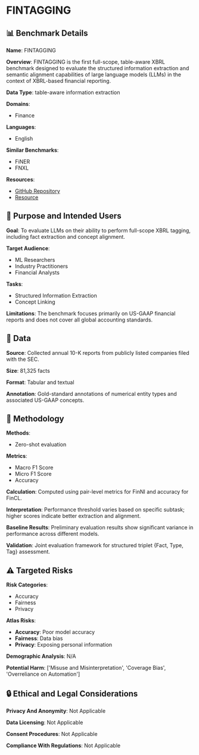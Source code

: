 # FINTAGGING

## 📊 Benchmark Details

**Name**: FINTAGGING

**Overview**: FINTAGGING is the first full-scope, table-aware XBRL benchmark designed to evaluate the structured information extraction and semantic alignment capabilities of large language models (LLMs) in the context of XBRL-based financial reporting.

**Data Type**: table-aware information extraction

**Domains**:
- Finance

**Languages**:
- English

**Similar Benchmarks**:
- FiNER
- FNXL

**Resources**:
- [GitHub Repository](https://github.com/The-FinAI/FinTagging)
- [Resource](https://huggingface.co/collections/TheFinAI/fintagging-68270132372c6608ac069bef)

## 🎯 Purpose and Intended Users

**Goal**: To evaluate LLMs on their ability to perform full-scope XBRL tagging, including fact extraction and concept alignment.

**Target Audience**:
- ML Researchers
- Industry Practitioners
- Financial Analysts

**Tasks**:
- Structured Information Extraction
- Concept Linking

**Limitations**: The benchmark focuses primarily on US-GAAP financial reports and does not cover all global accounting standards.

## 💾 Data

**Source**: Collected annual 10-K reports from publicly listed companies filed with the SEC.

**Size**: 81,325 facts

**Format**: Tabular and textual

**Annotation**: Gold-standard annotations of numerical entity types and associated US-GAAP concepts.

## 🔬 Methodology

**Methods**:
- Zero-shot evaluation

**Metrics**:
- Macro F1 Score
- Micro F1 Score
- Accuracy

**Calculation**: Computed using pair-level metrics for FinNI and accuracy for FinCL.

**Interpretation**: Performance threshold varies based on specific subtask; higher scores indicate better extraction and alignment.

**Baseline Results**: Preliminary evaluation results show significant variance in performance across different models.

**Validation**: Joint evaluation framework for structured triplet {Fact, Type, Tag} assessment.

## ⚠️ Targeted Risks

**Risk Categories**:
- Accuracy
- Fairness
- Privacy

**Atlas Risks**:
- **Accuracy**: Poor model accuracy
- **Fairness**: Data bias
- **Privacy**: Exposing personal information

**Demographic Analysis**: N/A

**Potential Harm**: ['Misuse and Misinterpretation', 'Coverage Bias', 'Overreliance on Automation']

## 🔒 Ethical and Legal Considerations

**Privacy And Anonymity**: Not Applicable

**Data Licensing**: Not Applicable

**Consent Procedures**: Not Applicable

**Compliance With Regulations**: Not Applicable
